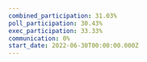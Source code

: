 ```yaml
---
combined_participation: 31.03%
poll_participation: 30.43%
exec_participation: 33.33%
communication: 0%
start_date: 2022-06-30T00:00:00.000Z
---
```

